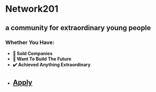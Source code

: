 # Network201

## a community for extraordinary young people

### Whether You Have:

- **💸 Sold Companies**
- **🚀 Want To Build The Future**
- **✔️ Achieved Anything Extraordinary**

* ## [Apply](https://forms.gle/aW2KErxrQQZgptdG6)